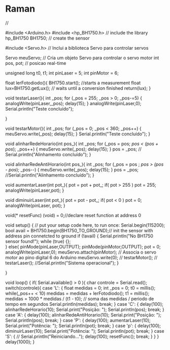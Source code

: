 # Raman
//

#include <Arduino.h>
#include <hp_BH1750.h>  //  include the library
hp_BH1750 BH1750;       //  create the sensor

#include <Servo.h> // Inclui a biblioteca Servo para controlar servos
 
Servo meuServo; // Cria um objeto Servo para controlar o servo motor
int pos, pot; // posicao real-time

unsigned long t0, t1;
int pinLaser = 5;
int pinMotor = 6;

float lerFotodiodo(){
  BH1750.start();   //starts a measurement
  float lux=BH1750.getLux();  //  waits until a conversion finished
  return(lux);
}

void testarLaser(){
  int _pos;
  for (_pos = 255; _pos > 0; _pos-=5) {
       analogWrite(pinLaser,_pos);
       delay(15);
  }
  analogWrite(pinLaser,0);
  Serial.println("Teste concluído");
  
}

void testarMotor(){
  int _pos;
  for (_pos = 0; _pos < 360; _pos++) {
       meuServo.write(_pos);
       delay(15);
  }
  Serial.println("Teste concluído");
}

void alinharRedeHorario(int pos_){
  int _pos;
  for (_pos = pos; _pos < (pos + pos_); _pos++) {
       meuServo.write(_pos);
       delay(15);
  }
  pos = _pos;
 // Serial.println("Alinhamento concluído");
}

void alinharRedeAntiHorario(int pos_){
  int _pos;
  for (_pos = pos ; _pos > (pos - pos_); _pos--) {
       meuServo.write(_pos);
       delay(15);
   }
   pos = _pos;
   //Serial.println("Alinhamento concluído");
}

void aumentarLaser(int pot_){
  pot = pot + pot_;
  if( pot > 255 ) pot = 255;
  analogWrite(pinLaser,pot);
}

void diminuirLaser(int pot_){
  pot = pot - pot_;
  if( pot < 0 ) pot = 0;
  analogWrite(pinLaser, pot);
}

void(* resetFunc) (void) = 0;//declare reset function at address 0

void setup()
{
  // put your setup code here, to run once:
  Serial.begin(115200);
  bool avail = BH1750.begin(BH1750_TO_GROUND);// init the sensor with address pin connetcted to ground
  if (!avail) {
    Serial.println("No BH1750 sensor found!");
    while (true) {};                                        
  }
  else{
       pinMode(pinLaser,OUTPUT);
       pinMode(pinMotor,OUTPUT);
       pot = 0;
       analogWrite(pinLaser,0);
       meuServo.attach(pinMotor); // Associa o servo motor ao pino digital 6 do Arduino
       meuServo.write(0);
      // testarMotor();
      // testarLaser();
       //Serial.println("Sistema operacional");
  }
  
}

void loop()
{
  if( Serial.available() > 0 ){
    char controle = Serial.read();
    switch(controle){
       case 'L':
       {
             float medidas = 0;
             int _pos = 0;
             t0 = millis();
             while(_pos++ < 10) medidas = medidas + lerFotodiodo(); 
             t1 = millis();
             medidas = 1000 * medidas / (t1 - t0); // soma das medidas / periodo de tempo em segundos 
             Serial.println(medidas);
             break;
       }
       case 'C':
       {
             delay(100);
             alinharRedeHorario(10);
             Serial.print("Posição: ");
             Serial.println(pos);
             break;
       }
       case 'A':
       {
             delay(100);
             alinharRedeAntiHorario(10);
             Serial.print("Posição: ");
             Serial.println(pos);
             break;
       }
       case 'P':
       {
             delay(100);
             aumentarLaser(10);
             Serial.print("Potência: ");
             Serial.println(pot);
             break;
       }
       case 'p':
       {
             delay(100);
             diminuirLaser(10);
             Serial.print("Potência: ");
             Serial.println(pot);
             break;
       }
       case 'S':
       {
            // Serial.println("Reiniciando...");
             delay(100);
             resetFunc();
             break;
       }
    }
 }
 delay(1000);
}
